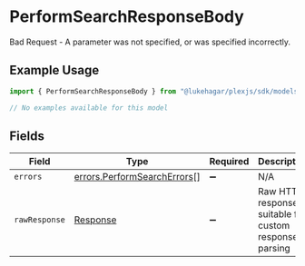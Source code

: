 # PerformSearchResponseBody

Bad Request - A parameter was not specified, or was specified incorrectly.

## Example Usage

```typescript
import { PerformSearchResponseBody } from "@lukehagar/plexjs/sdk/models/errors";

// No examples available for this model
```

## Fields

| Field                                                                             | Type                                                                              | Required                                                                          | Description                                                                       |
| --------------------------------------------------------------------------------- | --------------------------------------------------------------------------------- | --------------------------------------------------------------------------------- | --------------------------------------------------------------------------------- |
| `errors`                                                                          | [errors.PerformSearchErrors](../../../sdk/models/errors/performsearcherrors.md)[] | :heavy_minus_sign:                                                                | N/A                                                                               |
| `rawResponse`                                                                     | [Response](https://developer.mozilla.org/en-US/docs/Web/API/Response)             | :heavy_minus_sign:                                                                | Raw HTTP response; suitable for custom response parsing                           |